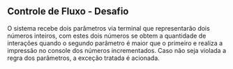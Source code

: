 ## Controle de Fluxo - Desafio

O sistema recebe dois parâmetros via terminal que representarão dois números inteiros, com estes dois números se obtem a quantidade de interações quando o segundo parâmetro é maior que o primeiro e realiza a impressão no console dos números incrementados. Caso não seja violada a regra dos parâmetros, a exceção tratada é acionada.
